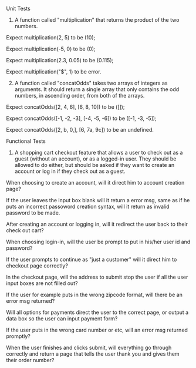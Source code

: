Unit Tests
1. A function called "multiplication" that returns the product of the two numbers. 

Expect multiplication(2, 5) to be (10);

Expect multiplication(-5, 0) to be (0);

Expect multiplication(2.3, 0.05) to be (0.115);

Expect multiplication("$", 1) to be error.

2. A function called "concatOdds" takes two arrays of integers as arguments. It should return a single array that only contains the odd numbers, in ascending order, from both of the arrays.

Expect concatOdds([2, 4, 6], [6, 8, 10]) to be  ([]);

Expect concatOdds([-1, -2, -3], [-4, -5, -6]) to be ([-1, -3, -5]);

Expect concatOdds([2, b, 0,], [6, 7a, 9c]) to be an undefined. 

Functional Tests
1. A shopping cart checkout feature that allows a user to check out as a guest (without an account), or as a logged-in user. They should be allowed to do either, but should be asked if they want to create an account or log in if they check out as a guest.

When choosing to create an account, will it direct him to account creation page?

If the user leaves the input box blank will it return a error msg, same as if he puts an incorrect passoword creation syntax, will it return as invalid password to be made.

After creating an account or logging in, will it redirect the user back to their check out cart?

When choosing login-in, will the user be prompt to put in his/her user id and password?

If the user prompts to continue as "just a customer" will it direct him to checkout page correctly?

In the checkout page, will the address to submit stop the user if all the user input boxes are not filled out?

If the user for example puts in the wrong zipcode format, will there be an error msg returned?

Will all options for payments direct the user to the correct page, or output a data box so the user can input payment form?

If the user puts in the wrong card number or etc, will an error msg returned promptly?

When the user finishes and clicks submit, will everything go through correctly and return a page that tells the user thank you and gives them their order number?

